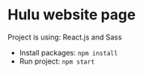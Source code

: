 # Hulu website page

Project is using: React.js and Sass

- Install packages: `npm install`
- Run project: `npm start`
